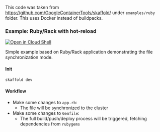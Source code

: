 This code was taken from https://github.com/GoogleContainerTools/skaffold/
under `examples/ruby` folder. This uses Docker instead of buildpacks.

### Example: Ruby/Rack with hot-reload

[![Open in Cloud Shell](https://gstatic.com/cloudssh/images/open-btn.svg)](https://ssh.cloud.google.com/cloudshell/editor?cloudshell_git_repo=https://github.com/GoogleContainerTools/skaffold&cloudshell_open_in_editor=README.md&cloudshell_workspace=examples/ruby)

Simple example based on Ruby/Rack application demonstrating the file synchronization mode.

#### Init

```bash
skaffold dev
```

#### Workflow

* Make some changes to `app.rb`:
    * The file will be synchronized to the cluster
* Make some changes to `Gemfile`:
    * The full build/push/deploy process will be triggered, fetching dependencies from `rubygems`


